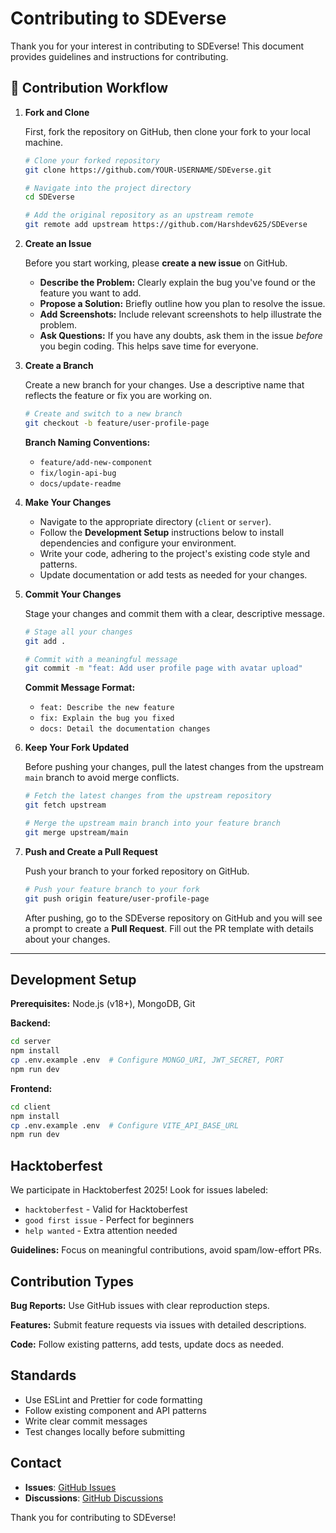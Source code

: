 # Contributing to SDEverse

Thank you for your interest in contributing to SDEverse! This document provides guidelines and instructions for contributing.

## 🔄 Contribution Workflow

1.  **Fork and Clone**

    First, fork the repository on GitHub, then clone your fork to your local machine.

    ```bash
    # Clone your forked repository
    git clone https://github.com/YOUR-USERNAME/SDEverse.git

    # Navigate into the project directory
    cd SDEverse

    # Add the original repository as an upstream remote
    git remote add upstream https://github.com/Harshdev625/SDEverse
    ```

2. **Create an Issue**

    Before you start working, please **create a new issue** on GitHub.
    * **Describe the Problem:** Clearly explain the bug you've found or the feature you want to add.
    * **Propose a Solution:** Briefly outline how you plan to resolve the issue.
    * **Add Screenshots:** Include relevant screenshots to help illustrate the problem.
    * **Ask Questions:** If you have any doubts, ask them in the issue *before* you begin coding. This helps save time for everyone.


3.  **Create a Branch**

    Create a new branch for your changes. Use a descriptive name that reflects the feature or fix you are working on.

    ```bash
    # Create and switch to a new branch
    git checkout -b feature/user-profile-page
    ```

    **Branch Naming Conventions:**
    * `feature/add-new-component`
    * `fix/login-api-bug`
    * `docs/update-readme`

4.  **Make Your Changes**

    * Navigate to the appropriate directory (`client` or `server`).
    * Follow the **Development Setup** instructions below to install dependencies and configure your environment.
    * Write your code, adhering to the project's existing code style and patterns.
    * Update documentation or add tests as needed for your changes.

5.  **Commit Your Changes**

    Stage your changes and commit them with a clear, descriptive message.

    ```bash
    # Stage all your changes
    git add .

    # Commit with a meaningful message
    git commit -m "feat: Add user profile page with avatar upload"
    ```

    **Commit Message Format:**
    * `feat: Describe the new feature`
    * `fix: Explain the bug you fixed`
    * `docs: Detail the documentation changes`

6.  **Keep Your Fork Updated**

    Before pushing your changes, pull the latest changes from the upstream `main` branch to avoid merge conflicts.

    ```bash
    # Fetch the latest changes from the upstream repository
    git fetch upstream

    # Merge the upstream main branch into your feature branch
    git merge upstream/main
    ```

7.  **Push and Create a Pull Request**

    Push your branch to your forked repository on GitHub.

    ```bash
    # Push your feature branch to your fork
    git push origin feature/user-profile-page
    ```

    After pushing, go to the SDEverse repository on GitHub and you will see a prompt to create a **Pull Request**. Fill out the PR template with details about your changes.

---

## Development Setup

**Prerequisites:** Node.js (v18+), MongoDB, Git

**Backend:**
```bash
cd server
npm install
cp .env.example .env  # Configure MONGO_URI, JWT_SECRET, PORT
npm run dev
```

**Frontend:**
```bash
cd client
npm install  
cp .env.example .env  # Configure VITE_API_BASE_URL
npm run dev
```

## Hacktoberfest

We participate in Hacktoberfest 2025! Look for issues labeled:
- `hacktoberfest` - Valid for Hacktoberfest  
- `good first issue` - Perfect for beginners
- `help wanted` - Extra attention needed

**Guidelines:** Focus on meaningful contributions, avoid spam/low-effort PRs.

## Contribution Types

**Bug Reports:** Use GitHub issues with clear reproduction steps.

**Features:** Submit feature requests via issues with detailed descriptions.

**Code:** Follow existing patterns, add tests, update docs as needed.

## Standards

- Use ESLint and Prettier for code formatting
- Follow existing component and API patterns  
- Write clear commit messages
- Test changes locally before submitting

## Contact

- **Issues**: [GitHub Issues](https://github.com/Harshdev625/SDEverse/issues)
- **Discussions**: [GitHub Discussions](https://github.com/Harshdev625/SDEverse/discussions)

Thank you for contributing to SDEverse!